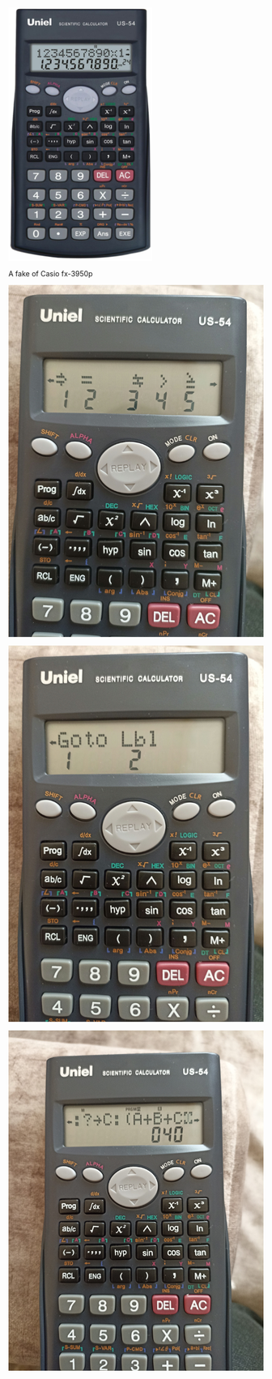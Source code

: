 <img src="render.jpg" height="500">

A fake of Casio fx-3950p

![](23442352.jpg)

![](1352354.jpg)

![](23453525.jpg)

